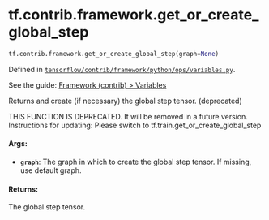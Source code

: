 <div itemscope itemtype="http://developers.google.com/ReferenceObject">
<meta itemprop="name" content="tf.contrib.framework.get_or_create_global_step" />
</div>

# tf.contrib.framework.get_or_create_global_step

``` python
tf.contrib.framework.get_or_create_global_step(graph=None)
```



Defined in [`tensorflow/contrib/framework/python/ops/variables.py`](https://www.tensorflow.org/code/tensorflow/contrib/framework/python/ops/variables.py).

See the guide: [Framework (contrib) > Variables](../../../../../api_guides/python/contrib.framework.md#Variables)

Returns and create (if necessary) the global step tensor. (deprecated)

THIS FUNCTION IS DEPRECATED. It will be removed in a future version.
Instructions for updating:
Please switch to tf.train.get_or_create_global_step

#### Args:

* <b>`graph`</b>: The graph in which to create the global step tensor. If missing, use
    default graph.


#### Returns:

The global step tensor.